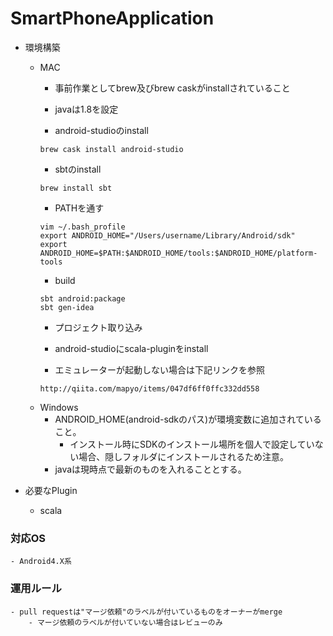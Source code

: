 # SmartPhoneApplication

- 環境構築
  - MAC
    - 事前作業としてbrew及びbrew caskがinstallされていること
    - javaは1.8を設定

    - android-studioのinstall
    ```
    brew cask install android-studio
    ```
    - sbtのinstall
    ```
    brew install sbt
    ```
    - PATHを通す
    ```
    vim ~/.bash_profile
    export ANDROID_HOME="/Users/username/Library/Android/sdk"
    export ANDROID_HOME=$PATH:$ANDROID_HOME/tools:$ANDROID_HOME/platform-tools
    ```
    - build
    ```
    sbt android:package
    sbt gen-idea
    ```
    - プロジェクト取り込み
    - android-studioにscala-pluginをinstall

    - エミュレーターが起動しない場合は下記リンクを参照
    ```
    http://qiita.com/mapyo/items/047df6ff0ffc332dd558
    ```
  - Windows
    - ANDROID_HOME(android-sdkのパス)が環境変数に追加されていること。
      - インストール時にSDKのインストール場所を個人で設定していない場合、隠しフォルダにインストールされるため注意。
    - javaは現時点で最新のものを入れることとする。

- 必要なPlugin
    - scala

### 対応OS
    - Android4.X系

### 運用ルール
    - pull requestは"マージ依頼"のラベルが付いているものをオーナーがmerge
        - マージ依頼のラベルが付いていない場合はレビューのみ
